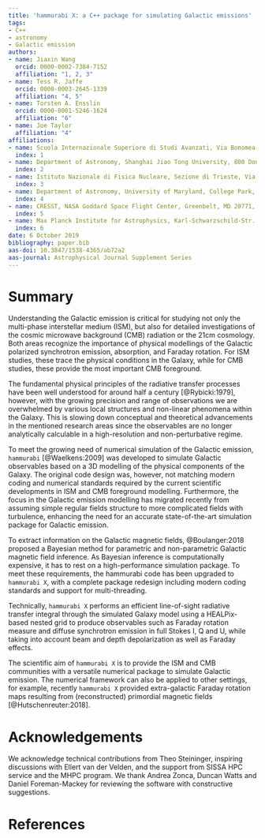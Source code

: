 ```yaml
---
title: 'hammurabi X: a C++ package for simulating Galactic emissions'
tags:
- C++
- astronomy
- Galactic emission
authors:
- name: Jiaxin Wang
  orcid: 0000-0002-7384-7152
  affiliation: "1, 2, 3"
- name: Tess R. Jaffe
  orcid: 0000-0003-2645-1339
  affiliation: "4, 5"
- name: Torsten A. Ensslin
  orcid: 0000-0001-5246-1624
  affiliation: "6"
- name: Joe Taylor
  affiliation: "4"
affiliations:
- name: Scuola Internazionale Superiore di Studi Avanzati, Via Bonomea 265, 34136 Trieste, Italy
  index: 1
- name: Department of Astronomy, Shanghai Jiao Tong University, 800 Dongchuan Road, 200240 Shanghai, China
  index: 2
- name: Istituto Nazionale di Fisica Nucleare, Sezione di Trieste, Via Bonomea 265, 34136 Trieste, Italy
  index: 3
- name: Department of Astronomy, University of Maryland, College Park, MD, 20742, USA
  index: 4
- name: CRESST, NASA Goddard Space Flight Center, Greenbelt, MD 20771, USA
  index: 5
- name: Max Planck Institute for Astrophysics, Karl-Schwarzschild-Str. 1, D-85741 Garching, Germany
  index: 6
date: 6 October 2019
bibliography: paper.bib
aas-doi: 10.3847/1538-4365/ab72a2
aas-journal: Astrophysical Journal Supplement Series
---
```


# Summary

Understanding the Galactic emission is critical for studying not only the multi-phase 
interstellar medium (ISM), but also for detailed investigations of the cosmic microwave 
background (CMB) radiation or the 21cm cosmology.
Both areas recognize the importance of physical modellings of the Galactic polarized 
synchrotron emission, absorption, and Faraday rotation. 
For ISM studies, these trace the physical conditions in the Galaxy, while for CMB studies, 
these provide the most important CMB foreground.

The fundamental physical principles of the radiative transfer processes have been well 
understood for around half a century [@Rybicki:1979], however, with the growing precision 
and range of observations we are overwhelmed by various local structures and non-linear 
phenomena within the Galaxy.
This is slowing down conceptual and theoretical advancements in the mentioned research 
areas since the observables are no longer analytically calculable in a high-resolution and 
non-perturbative regime.

To meet the growing need of numerical simulation of the Galactic emission, ``hammurabi`` 
[@Waelkens:2009] was developed to simulate Galactic observables based on a 3D 
modelling of the  physical components of the Galaxy.
The original code design was, however, not matching modern coding and numerical 
standards required by the current scientific developments in ISM and CMB foreground 
modelling.
Furthermore, the focus in the Galactic emission modelling has migrated recently 
from assuming simple regular fields structure to more complicated fields with turbulence, 
enhancing the need for an accurate state-of-the-art simulation package for Galactic emission.

To extract information on the Galactic magnetic fields,
@Boulanger:2018 proposed a Bayesian method for parametric and non-parametric Galactic magnetic field inference. 
As Bayesian inference is computationally expensive, it has to rest on a high-performance 
simulation package. To meet these requirements, the hammurabi code has been upgraded 
to ``hammurabi X``, with a complete package redesign including modern coding 
standards and support for multi-threading.

Technically, ``hammurabi X`` performs an efficient line-of-sight radiative transfer integral 
through the simulated Galaxy model using a HEALPix-based nested grid to produce 
observables such as Faraday rotation measure and diffuse synchrotron 
emission in full Stokes I, Q and U, while taking into account beam and depth depolarization 
as well as Faraday effects.

The scientific aim of ``hammurabi X`` is to provide the ISM and CMB communities 
with a versatile numerical package to simulate Galactic emission.
The numerical framework can also be applied to other settings, for example, recently 
``hammurabi X`` provided extra-galactic Faraday rotation maps resulting from 
(reconstructed) primordial magnetic fields [@Hutschenreuter:2018].

# Acknowledgements

We acknowledge technical contributions from Theo Steininger,
inspiring discussions with Ellert van der Velden,
and the support from SISSA HPC service and the MHPC program.
We thank Andrea Zonca, Duncan Watts and Daniel Foreman-Mackey 
for reviewing the software with constructive suggestions.

# References
